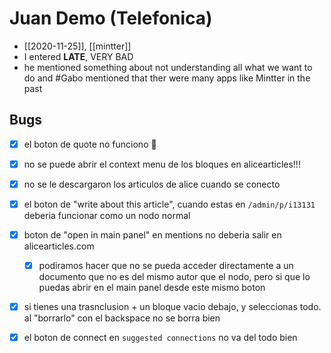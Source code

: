 # Juan Demo (Telefonica)

- [[2020-11-25]], [[mintter]]
- I entered **LATE**, VERY BAD
- he mentioned something about not understanding all what we want to do and #Gabo mentioned that ther were many apps like Mintter in the past

## Bugs

- [x] el boton de quote no funciono 🤬
- [x] no se puede abrir el context menu de los bloques en alicearticles!!!
- [x] no se le descargaron los articulos de alice cuando se conecto
- [x] el boton de "write about this article", cuando estas en `/admin/p/i13131` deberia funcionar como un nodo normal
- [x] boton de "open in main panel" en mentions no deberia salir en alicearticles.com
  - [x] podiramos hacer que no se pueda acceder directamente a un documento que no es del mismo autor que el nodo, pero si que lo puedas abrir en el main panel desde este mismo boton
- [x] si tienes una trasnclusion + un bloque vacio debajo, y seleccionas todo. al "borrarlo" con el backspace no se borra bien
- [x] el boton de connect en `suggested connections` no va del todo bien


